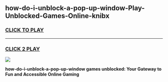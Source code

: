 
## how-do-i-unblock-a-pop-up-window-Play-Unblocked-Games-Online-knibx
<h3>
<a href="https://premium76.site?title=how-do-i-unblock-a-pop-up-window&ref=25A">CLICK TO PLAY</a></h3>
<hr>

<h3>
<a href="https://premium76.site?title=how-do-i-unblock-a-pop-up-window&ref=25A">CLICK 2 PLAY</a>
  
</h3>

<a href="https://premium76.site?title=how-do-i-unblock-a-pop-up-window&ref=25A"><img src="https://clearcache.store/games.png"></a>


**how-do-i-unblock-a-pop-up-window games unblocked: Your Gateway to Fun and Accessible Online Gaming**

